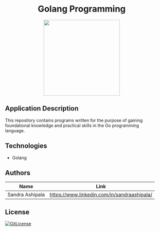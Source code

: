 <!-- PROJECT TITLE -->
  <h1 align="center">Golang Programming</h1>

<div id="header" align="center">
  <img src="https://github.com/sandramsc/golang_programming/assets/19821445/a22e6268-f305-47ff-a660-6acf438037a2" width="250"/>
</div>

## Application Description

This repository contains programs written for the purpose of gaining foundational knowledge and practical skills in the Go programming language.

## Technologies
* Golang


## Authors

| Name            | Link                                   |
| --------------- | -------------------------------------- |
| Sandra Ashipala | https://www.linkedin.com/in/sandraashipala/ |

## License
[![GitLicense](https://img.shields.io/badge/License-MIT-lime.svg)](https://github.com/sandramsc/Golang_programming/blob/master/LICENSE.md)
